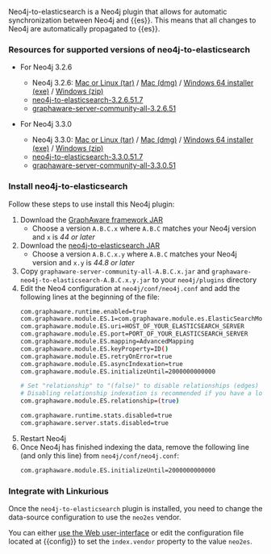 Neo4j-to-elasticsearch is a Neo4j plugin that allows for automatic synchronization
between Neo4j and {{es}}. This means that all changes to Neo4j are automatically
propagated to {{es}}.

### Resources for supported versions of neo4j-to-elasticsearch

<!--
- For Neo4j 3.1.0:
  - Neo4j 3.1.0: [Mac or Linux (tar)]({{neodl.unix}}3.1.0) / [Mac (dmg)]({{neodl.dmg}}3.1.0) / [Windows 64 installer (exe)]({{neodl.win}}3.1.0) / [Windows (zip)]({{neodl.winzip}}3.1.0)  
  - [neo4j-to-elasticsearch-3.1.0.44.7](https://products.graphaware.com/download/neo4j-to-elasticsearch/graphaware-neo4j-to-elasticsearch-3.1.0.44.7.jar)
  - [graphaware-server-community-all-3.1.0.44](https://products.graphaware.com/download/framework-server-community/graphaware-server-community-all-3.1.0.44.jar)

- For Neo4j 3.1.4
  - Neo4j 3.1.4: [Mac or Linux (tar)]({{neodl.unix}}3.1.4) / [Mac (dmg)]({{neodl.dmg}}3.1.4) / [Windows 64 installer (exe)]({{neodl.win}}3.1.4) / [Windows (zip)]({{neodl.winzip}}3.1.4)
  - [neo4j-to-elasticsearch-3.1.4.49.7](https://products.graphaware.com/download/neo4j-to-elasticsearch/graphaware-neo4j-to-elasticsearch-3.1.4.49.7.jar)
  - [graphaware-server-community-all-3.1.4.49](https://products.graphaware.com/download/framework-server-community/graphaware-server-community-all-3.1.4.49.jar)

- For Neo4j 3.2.1
  - Neo4j 3.2.1: [Mac or Linux (tar)]({{neodl.unix}}3.2.1) / [Mac (dmg)]({{neodl.dmg}}3.2.1) / [Windows 64 installer (exe)]({{neodl.win}}3.2.1) / [Windows (zip)]({{neodl.winzip}}3.2.1)
  - [neo4j-to-elasticsearch-3.2.1.51.7](https://products.graphaware.com/download/neo4j-to-elasticsearch/graphaware-neo4j-to-elasticsearch-3.2.1.51.7.jar)
  - [graphaware-server-community-all-3.2.1.51](https://products.graphaware.com/download/framework-server-community/graphaware-server-community-all-3.2.1.51.jar)

- For Neo4j 3.2.5
  - Neo4j 3.2.5: [Mac or Linux (tar)]({{neodl.unix}}3.2.5) / [Mac (dmg)]({{neodl.dmg}}3.2.5) / [Windows 64 installer (exe)]({{neodl.win}}3.2.5) / [Windows (zip)]({{neodl.winzip}}3.2.5)
  - [neo4j-to-elasticsearch-3.2.5.51.7](https://products.graphaware.com/download/neo4j-to-elasticsearch/graphaware-neo4j-to-elasticsearch-3.2.5.51.7.jar)
  - [graphaware-server-community-all-3.2.5.51](https://products.graphaware.com/download/framework-server-community/graphaware-server-community-all-3.2.5.51.jar)
-->

- For Neo4j 3.2.6
  - Neo4j 3.2.6: [Mac or Linux (tar)]({{neodl.unix}}3.2.6) / [Mac (dmg)]({{neodl.dmg}}3.2.6) / [Windows 64 installer (exe)]({{neodl.win}}3.2.6) / [Windows (zip)]({{neodl.winzip}}3.2.6)
  - [neo4j-to-elasticsearch-3.2.6.51.7](https://products.graphaware.com/download/neo4j-to-elasticsearch/graphaware-neo4j-to-elasticsearch-3.2.6.51.7.jar)
  - [graphaware-server-community-all-3.2.6.51](https://products.graphaware.com/download/framework-server-community/graphaware-server-community-all-3.2.6.51.jar)

- For Neo4j 3.3.0
  - Neo4j 3.3.0: [Mac or Linux (tar)]({{neodl.unix}}3.3.0) / [Mac (dmg)]({{neodl.dmg}}3.3.0) / [Windows 64 installer (exe)]({{neodl.win}}3.3.0) / [Windows (zip)]({{neodl.winzip}}3.3.0)
  - [neo4j-to-elasticsearch-3.3.0.51.7](https://products.graphaware.com/download/neo4j-to-elasticsearch/graphaware-neo4j-to-elasticsearch-3.3.0.51.7.jar)
  - [graphaware-server-community-all-3.3.0.51](https://products.graphaware.com/download/framework-server-community/graphaware-server-community-all-3.3.0.51.jar)

### Install neo4j-to-elasticsearch

Follow these steps to use install this Neo4j plugin:

1. Download the [GraphAware framework JAR](http://products.graphaware.com/?dir=framework-server-community)
   - Choose a version `A.B.C.x` where `A.B.C` matches your Neo4j version and `x` is *44 or later*
2. Download the [neo4j-to-elasticsearch JAR](http://products.graphaware.com/?dir=neo4j-to-elasticsearch)
   - Choose a version `A.B.C.x.y` where `A.B.C` matches your Neo4j version and `x.y` is *44.8 or later*
3. Copy `graphaware-server-community-all-A.B.C.x.jar` and `graphaware-neo4j-to-elasticsearch-A.B.C.x.y.jar` to your `neo4j/plugins` directory
4. Edit the Neo4 configuration at `neo4j/conf/neo4j.conf` and add the following lines at the beginning of the file:
   ```sh
   com.graphaware.runtime.enabled=true
   com.graphaware.module.ES.1=com.graphaware.module.es.ElasticSearchModuleBootstrapper
   com.graphaware.module.ES.uri=HOST_OF_YOUR_ELASTICSEARCH_SERVER
   com.graphaware.module.ES.port=PORT_OF_YOUR_ELASTICSEARCH_SERVER
   com.graphaware.module.ES.mapping=AdvancedMapping
   com.graphaware.module.ES.keyProperty=ID()
   com.graphaware.module.ES.retryOnError=true
   com.graphaware.module.ES.asyncIndexation=true
   com.graphaware.module.ES.initializeUntil=2000000000000

   # Set "relationship" to "(false)" to disable relationships (edges) indexation.
   # Disabling relationship indexation is recommended if you have a lot of relationships and don't need to search them.
   com.graphaware.module.ES.relationship=(true)

   com.graphaware.runtime.stats.disabled=true
   com.graphaware.server.stats.disabled=true
   ```
5. Restart Neo4j
6. Once Neo4j has finished indexing the data, remove the following line (and only this line) from `neo4j/conf/neo4j.conf`:
   ```sh
   com.graphaware.module.ES.initializeUntil=2000000000000
   ```

### Integrate with Linkurious

Once the `neo4j-to-elasticsearch` plugin is installed, you need to change
the data-source configuration to use the `neo2es` vendor.

You can either [use the Web user-interface](/search/#using-the-web-user-interface)
or edit the configuration file located at {{config}} to set the `index.vendor` property to the value `neo2es`.
